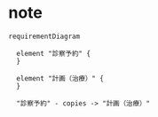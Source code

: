 # note

```mermaid
requirementDiagram

  element "診察予約" {
  }

  element "計画（治療）" {
  }

  "診察予約" - copies -> "計画（治療）"
```


